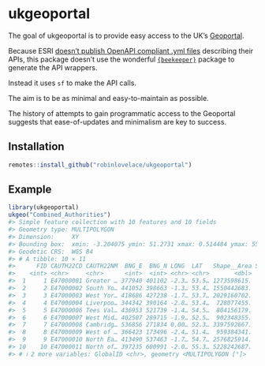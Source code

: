 
<!-- README.md is generated from README.Rmd. Please edit that file -->

# ukgeoportal

<!-- badges: start -->
<!-- badges: end -->

The goal of ukgeoportal is to provide easy access to the UK’s
[Geoportal](https://geoportal.statistics.gov.uk/).

Because ESRI [doesn’t publish OpenAPI compliant .yml
files](https://github.com/Esri/geoportal-server/issues/297) describing
their APIs, this package doesn’t use the wonderful
[`{beekeeper}`](https://beekeeper.api2r.org/) package to generate the
API wrappers.

Instead it uses `sf` to make the API calls.

The aim is to be as minimal and easy-to-maintain as possible.

The history of attempts to gain programmatic access to the Geoportal
suggests that ease-of-updates and minimalism are key to success.

## Installation

``` r
remotes::install_github("robinlovelace/ukgeoportal")
```

## Example

``` r
library(ukgeoportal)
ukgeo("Combined_Authorities")
#> Simple feature collection with 10 features and 10 fields
#> Geometry type: MULTIPOLYGON
#> Dimension:     XY
#> Bounding box:  xmin: -3.204075 ymin: 51.2731 xmax: 0.514484 ymax: 55.81121
#> Geodetic CRS:  WGS 84
#> # A tibble: 10 × 11
#>      FID CAUTH22CD CAUTH22NM  BNG_E  BNG_N LONG  LAT   Shape__Area Shape__Length
#>    <int> <chr>     <chr>      <int>  <int> <chr> <chr>       <dbl>         <dbl>
#>  1     1 E47000001 Greater … 377940 401102 -2.3… 53.5… 1273598615.       206058.
#>  2     2 E47000002 South Yo… 441052 398663 -1.3… 53.4… 1550442683.       213422.
#>  3     3 E47000003 West Yor… 418686 427238 -1.7… 53.7… 2029160702.       240287.
#>  4     4 E47000004 Liverpoo… 344342 390164 -2.8… 53.4…  728077455.       260917.
#>  5     5 E47000006 Tees Val… 436953 521739 -1.4… 54.5…  804156179.       225786.
#>  6     6 E47000007 West Mid… 402507 289715 -1.9… 52.5…  902348355.       206335.
#>  7     7 E47000008 Cambridg… 536856 271834 0.00… 52.3… 3397592667.       369777.
#>  8     8 E47000009 West of … 366423 173496 -2.4… 51.4…  959384341.       176527.
#>  9     9 E47000010 North Ea… 413490 537463 -1.7… 54.7… 2576825914.       277943.
#> 10    10 E47000011 North of… 397235 600991 -2.0… 55.3… 5228242687.       457635.
#> # ℹ 2 more variables: GlobalID <chr>, geometry <MULTIPOLYGON [°]>
```
